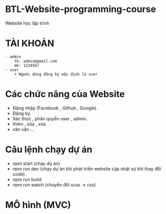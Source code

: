# BTL-Website-programming-course

Website học lập trình

# TÀI KHOẢN

    - admin
        tk: admin@gmail.com
        mk: 1234567
    - user
        + Người dùng đăng ký mặc định là user

# Các chức năng của Website

- Đăng nhập (Facebook , Github , Google).
- Đăng ký.
- Xác thực , phân quyền user , admin.
- thêm , sửa , xóa
- vân vân ...

# Câu lệnh chạy dự án

- npm start (chạy dự án)
- npm run dev (chạy dự án khi phát triển website cập nhật sự khi thay đổi code).
- npm run build
- npm run watch (chuyển đổi scss -> css)

# MÔ hình (MVC)
